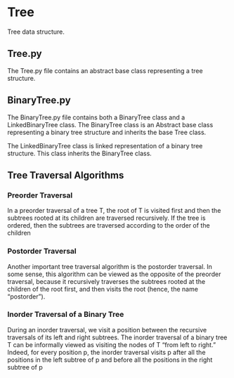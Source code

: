 # Tree
Tree data structure.

## Tree.py
The Tree.py file contains an abstract base class representing a tree structure.

## BinaryTree.py
The BinaryTree.py file contains both a BinaryTree class and a LinkedBinaryTree class. The BinaryTree class is an Abstract base class representing a binary tree structure and inherits the base Tree class.

The LinkedBinaryTree class is linked representation of a binary tree structure. This class inherits the BinaryTree class.

## Tree Traversal Algorithms

### Preorder Traversal
In a preorder traversal of a tree T, the root of T is visited first and then the subtrees rooted at its children are traversed recursively. If the tree is ordered, then
the subtrees are traversed according to the order of the children

### Postorder Traversal
Another important tree traversal algorithm is the postorder traversal. In some
sense, this algorithm can be viewed as the opposite of the preorder traversal, because it recursively traverses the subtrees rooted at the children of the root first, and
then visits the root (hence, the name “postorder”).

### Inorder Traversal of a Binary Tree
During an inorder traversal, we visit a position between the recursive traversals of its left and right subtrees. The inorder traversal of a binary tree T can be
informally viewed as visiting the nodes of T “from left to right.” Indeed, for every
position p, the inorder traversal visits p after all the positions in the left subtree of
p and before all the positions in the right subtree of p